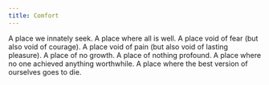 ```yaml
---
title: Comfort
---
```


A place we innately seek. A place where all is well. A place void of fear (but also void of courage). A place void of pain (but also void of lasting pleasure). A place of no growth. A place of nothing profound. A place where no one achieved anything worthwhile. A place where the best version of ourselves goes to die.
